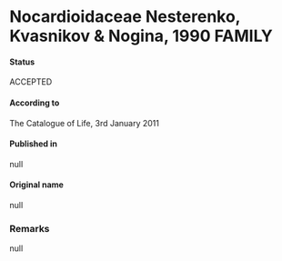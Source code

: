 # Nocardioidaceae Nesterenko, Kvasnikov & Nogina, 1990 FAMILY

#### Status
ACCEPTED

#### According to
The Catalogue of Life, 3rd January 2011

#### Published in
null

#### Original name
null

### Remarks
null